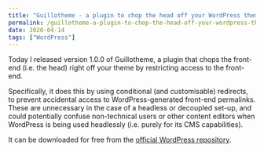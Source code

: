 ```yaml
---
title: "Guillotheme - a plugin to chop the head off your WordPress theme"
permalink: /guillotheme-a-plugin-to-chop-the-head-off-your-wordpress-theme/
date: 2020-04-14
tags: ["WordPress"]
---
```


Today I released version 1.0.0 of Guillotheme, a plugin that chops the front-end (i.e. the head) right off your theme by restricting access to the front-end.

Specifically, it does this by using conditional (and customisable) redirects, to prevent accidental access to WordPress-generated front-end permalinks. These are unnecessary in the case of a headless or decoupled set-up, and could potentially confuse non-technical users or other content editors when WordPress is being used headlessly (i.e. purely for its CMS capabilities).

It can be downloaded for free from the [official WordPress repository](https://wordpress.org/plugins/guillotheme/).

